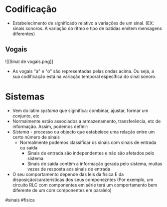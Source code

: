 # Codificação
- Estabelecimento de significado relativo a variações de um sinal.
(EX: sinais sonoros. A variação do ritmo e tipo de batidas emitem mensagens diferentes)

## Vogais
![[Sinal de vogais.png]]
- As vogais "a" e "o" são representadas pelas ondas acima. Ou seja, a sua codificação está na variação temporal específica do sinal sonoro.

# Sistemas
- Vem do latim _systema_ que siginifica: combinar, ajustar, formar um conjunto, etc
- Normalmente estão associados a armazenamento, transferência, etc de informação. Assim, podemos definir:
- _Sistema_ - processo ou objecto que estabelece uma relação entre um certo número de sinais
    - Normalmente podemos classificar os sinais com sinais de entrada ou saída
        - Sinais de entrada são independentes e não são afetados pelo sistema
        - Sinais de saída contêm a informação gerada pelo sistema, muitas vezes de resposta aos sinais de entrada
- O seu comportamento depende das leis da física E da disposição/caraterísticas dos seus componezntes (Por exemplo, um circuito RLC com componentes em série terá um comportamento bem diferente de um com componentes em paralelo)

#sinais #fisica
